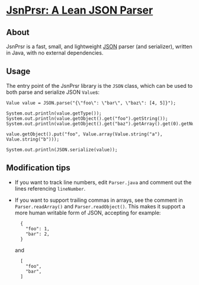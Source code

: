 # [JsnPrsr: A Lean JSON Parser](https://el-tramo.be/jsnprsr)

## About

JsnPrsr is a fast, small, and lightweight 
[JSON](http://json.org) parser (and serializer), written in Java, with
no external dependencies.
 

## Usage

The entry point of the JsnPrsr library is the `JSON` class, which can be used to both
parse and serialize JSON `Value`s:

    Value value = JSON.parse("{\"foo\": \"bar\", \"baz\": [4, 5]}");

    System.out.println(value.getType());
    System.out.println(value.getObject().get("foo").getString());
    System.out.println(value.getObject().get("baz").getArray().get(0).getNumber());

    value.getObject().put("foo", Value.array(Value.string("a"), Value.string("b")));

    System.out.println(JSON.serialize(value));


## Modification tips

- If you want to track line numbers, edit `Parser.java` and comment out the lines 
  referencing `lineNumber`.

- If you want to support trailing commas in arrays, see the comment in `Parser.readArray()`
  and `Parser.readObject()`. This makes it support a more human writable form of JSON, 
  accepting for example:
  
        {
          "foo": 1,
          "bar": 2,
        }

    and

        [
          "foo",
          "bar",
        ]
    



